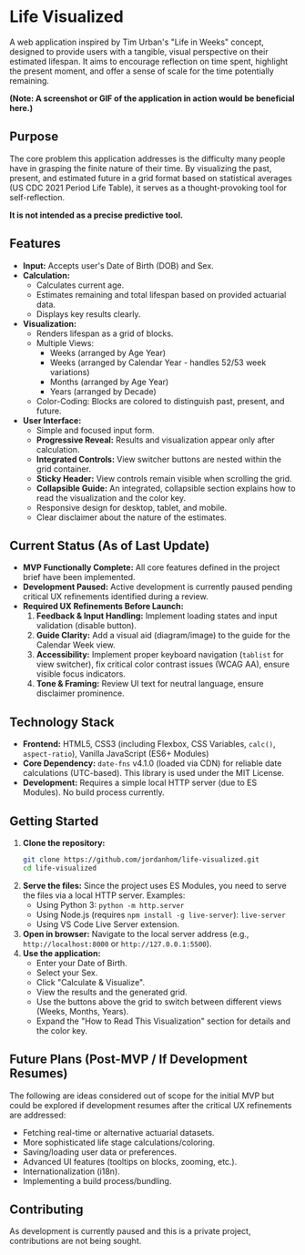 # Life Visualized

A web application inspired by Tim Urban's "Life in Weeks" concept, designed to provide users with a tangible, visual perspective on their estimated lifespan. It aims to encourage reflection on time spent, highlight the present moment, and offer a sense of scale for the time potentially remaining.

**(Note: A screenshot or GIF of the application in action would be beneficial here.)**

## Purpose

The core problem this application addresses is the difficulty many people have in grasping the finite nature of their time. By visualizing the past, present, and estimated future in a grid format based on statistical averages (US CDC 2021 Period Life Table), it serves as a thought-provoking tool for self-reflection.

**It is not intended as a precise predictive tool.**

## Features

*   **Input:** Accepts user's Date of Birth (DOB) and Sex.
*   **Calculation:**
    *   Calculates current age.
    *   Estimates remaining and total lifespan based on provided actuarial data.
    *   Displays key results clearly.
*   **Visualization:**
    *   Renders lifespan as a grid of blocks.
    *   Multiple Views:
        *   Weeks (arranged by Age Year)
        *   Weeks (arranged by Calendar Year - handles 52/53 week variations)
        *   Months (arranged by Age Year)
        *   Years (arranged by Decade)
    *   Color-Coding: Blocks are colored to distinguish past, present, and future.
*   **User Interface:**
    *   Simple and focused input form.
    *   **Progressive Reveal:** Results and visualization appear only after calculation.
    *   **Integrated Controls:** View switcher buttons are nested within the grid container.
    *   **Sticky Header:** View controls remain visible when scrolling the grid.
    *   **Collapsible Guide:** An integrated, collapsible section explains how to read the visualization and the color key.
    *   Responsive design for desktop, tablet, and mobile.
    *   Clear disclaimer about the nature of the estimates.

## Current Status (As of Last Update)

*   **MVP Functionally Complete:** All core features defined in the project brief have been implemented.
*   **Development Paused:** Active development is currently paused pending critical UX refinements identified during a review.
*   **Required UX Refinements Before Launch:**
    1.  **Feedback & Input Handling:** Implement loading states and input validation (disable button).
    2.  **Guide Clarity:** Add a visual aid (diagram/image) to the guide for the Calendar Week view.
    3.  **Accessibility:** Implement proper keyboard navigation (`tablist` for view switcher), fix critical color contrast issues (WCAG AA), ensure visible focus indicators.
    4.  **Tone & Framing:** Review UI text for neutral language, ensure disclaimer prominence.

## Technology Stack

*   **Frontend:** HTML5, CSS3 (including Flexbox, CSS Variables, `calc()`, `aspect-ratio`), Vanilla JavaScript (ES6+ Modules)
*   **Core Dependency:** `date-fns` v4.1.0 (loaded via CDN) for reliable date calculations (UTC-based). This library is used under the MIT License.
*   **Development:** Requires a simple local HTTP server (due to ES Modules). No build process currently.

## Getting Started

1.  **Clone the repository:**
    ```bash
    git clone https://github.com/jordanhom/life-visualized.git
    cd life-visualized
    ```
2.  **Serve the files:** Since the project uses ES Modules, you need to serve the files via a local HTTP server. Examples:
    *   Using Python 3: `python -m http.server`
    *   Using Node.js (requires `npm install -g live-server`): `live-server`
    *   Using VS Code Live Server extension.
3.  **Open in browser:** Navigate to the local server address (e.g., `http://localhost:8000` or `http://127.0.0.1:5500`).
4.  **Use the application:**
    *   Enter your Date of Birth.
    *   Select your Sex.
    *   Click "Calculate & Visualize".
    *   View the results and the generated grid.
    *   Use the buttons above the grid to switch between different views (Weeks, Months, Years).
    *   Expand the "How to Read This Visualization" section for details and the color key.

## Future Plans (Post-MVP / If Development Resumes)

The following are ideas considered out of scope for the initial MVP but could be explored if development resumes after the critical UX refinements are addressed:

*   Fetching real-time or alternative actuarial datasets.
*   More sophisticated life stage calculations/coloring.
*   Saving/loading user data or preferences.
*   Advanced UI features (tooltips on blocks, zooming, etc.).
*   Internationalization (i18n).
*   Implementing a build process/bundling.

## Contributing

As development is currently paused and this is a private project, contributions are not being sought.
